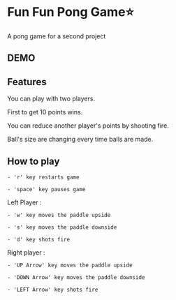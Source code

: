 # Fun Fun Pong Game⭐️

A pong game for a second project

## DEMO

## Features
You can play with two players.

First to get 10 points wins. 

You can reduce another player's points by shooting fire.

Ball's size are changing every time balls are made.

## How to play

	- 'r' key restarts game

	- 'space' key pauses game
  
Left Player :
      
	- 'w' key moves the paddle upside

	- 's' key moves the paddle downside
  
	- 'd' key shots fire
      
Right player :

	- 'UP Arrow' key moves the paddle upside

	- 'DOWN Arrow' key moves the paddle downside
  
	- 'LEFT Arrow' key shots fire
